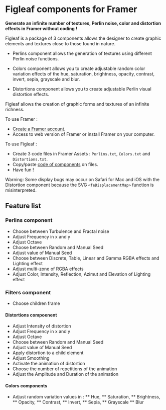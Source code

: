 # Figleaf components for Framer

**Generate an infinite number of textures, Perlin noise, color and distortion effects in Framer without coding !**

Figleaf is a package of 3 components allows the designer to create graphic elements and textures close to those found in nature.

* Perlins component allows the generation of textures using different Perlin noise functions.

* Colors component allows you to create adjustable random color variation effects of the hue, saturation, brightness, opacity, contrast, invert, sepia, grayscale and blur.

* Distortions component allows you to create adjustable Perlin visual distortion effects.

Figleaf allows the creation of graphic forms and textures of an infinite richness.

To use Framer :
* [Create a Framer account.](https://login.framer.com/sign-up/?ref=site&redirect=https%3A%2F%2Fframer.com%2F)
* Access to web version of Framer or install Framer on your computer.

To use Figleaf :
* Create 3 code files in Framer Assets : `Perlins.txt`, `Colors.txt` and `Distortions.txt`.
* Copy/paste [code of components](https://github.com/yannbellot/figleaf-framer/tree/main/Components) on files.
* Have fun !

Warning: Some display bugs may occur on Safari for Mac and iOS with the Distortion component because the SVG `<feDisplacementMap>` function is misinterpreted.

## Feature list

### Perlins component

* Choose between Turbulence and Fractal noise
* Adjust Frequency in x and y
* Adjust Octave
* Choose between Random and Manual Seed
* Adjust value of Manual Seed
* Choose between Discrete, Table, Linear and Gamma RGBA effects and Lighting effect
* Adjust multi-zone of RGBA effects
* Adjust Color, Intensity, Reflection, Azimut and Elevation of Lighting effect

### Filters component

* Choose children frame

#### Distortions compoenent

* Adjust Intensity of distortion
* Adjust Frequency in x and y
* Adjust Octave
* Choose between Random and Manual Seed
* Adjust value of Manual Seed
* Apply distortion to a child element
* Adjust Smoothing
* Activate the animation of distortion
* Choose the number of repetitions of the animation
* Adjust the Amplitude and Duration of the animation 

#### Colors components

* Adjust random variation values in :
** Hue,
** Saturation,
** Brightness,
** Opacity,
** Contrast,
** Invert,
** Sepia,
** Grayscale
** Blur
